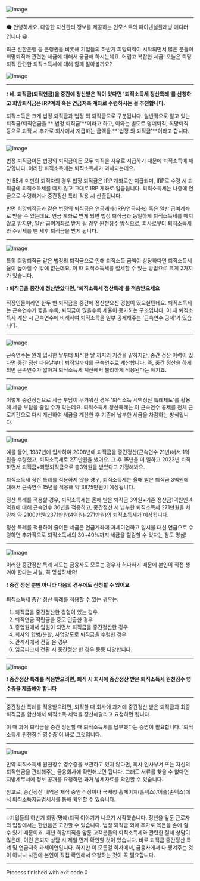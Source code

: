 ![Image](https://cdn.maily.so/ekf98qx1igp72mfrncr7brhl3wsq)

---

🗨️ 안녕하세요. 다양한 자산관리 정보를 제공하는 인모스트의 파이낸셜플래닝 에디터 입니다 😀

최근 신한은행 등 은행권을 비롯해 기업들의 하반기 희망퇴직이 시작되면서 많은 분들이 희망퇴직과 관련한 세금에 대해서 궁금해 하시는데요. 어렵고 복잡한 세금! 오늘은 희망퇴직 관련한 퇴직소득세에 대해 함께 알아볼까요?

![Image](https://cdn.maily.so/t2fb523pbdizws25r2rztoxmjgt3)

---

❗ **네. 퇴직금(퇴직연금)을 중간에 정산받은 적이 있다면 '퇴직소득세 정산특례'를 신청하고 희망퇴직금은 IRP계좌 혹은 연금저축 계좌로 수령하시는 걸 추천합니다.**

퇴직소득은 크게 법정 퇴직금과 법정 외 퇴직금으로 구분됩니다. 일반적으로 알고 있는 퇴직금/퇴직연금을 **'법정 퇴직금'**이라고 하고, 이와는 별도로 명예퇴직, 희망퇴직 등으로 퇴직 시 추가로 회사에서 지급하는 금액을 **'법정 외 퇴직금'**이라고 합니다.

---

![Image](https://cdn.maily.so/tr6pq0v151iwzgcxjd1gutjop4s1)

법정 퇴직금이든 법정외 퇴직금이든 모두 퇴직을 사유로 지급하기 때문에 퇴직소득에 해당합니다. 이러한 퇴직소득에는 퇴직소득세가 과세되는데요.

만 55세 미만의 퇴직자의 경우 법정 퇴직금은 IRP 계좌로만 지급되며, IRP로 수령 시 퇴직금에 퇴직소득세를 떼지 않고 그대로 IRP 계좌로 입금됩니다. 퇴직소득세는 나중에 연금으로 수령하거나 중간정산 특례 적용 시 산출됩니다.

반면 희망퇴직금과 같은 법정외 퇴직금은 연금계좌(IRP/연금저축) 혹은 일반 급여계좌로 받을 수 있는데요. 연금 계좌로 받게 되면 법정 퇴직금과 동일하게 퇴직소득세를 떼지 않고 받지만, 일반 급여계좌로 받게 될 경우 원천징수 방식으로, 회사로부터 퇴직소득세와 주민세를 뗀 세후 퇴직금을 받게 됩니다.

---

![Image](https://cdn.maily.so/m2mvpx5q5jmytral6yj07aopwzif)

특히 희망퇴직금 같은 법정외 퇴직금으로 인해 퇴직소득 금액이 상당하다면 퇴직소득세율이 높아질 수 밖에 없는데요. 이 때 퇴직소득세를 절세할 수 있는 방법으로 크게 2가지가 있습니다.

❗ **퇴직금을 중간에 정산받았다면, '퇴직소득세 정산특례'를 적용받으세요**

직장인들이라면 한두 번 퇴직금을 중간에 정산받으신 경험이 있으실텐데요. 퇴직소득세는 근속연수가 짧을 수록, 퇴직금이 많을수록 세율이 증가하는 구조입니다. 이 때 퇴직소득세 계산 시 근속연수에 비례하여 퇴직소득을 일부 공제해주는 '근속연수 공제'가 있습니다.

---

![Image](https://cdn.maily.so/elj65lx4kpe4fo8788fqt9b0x3p8)

근속연수는 원래 입사한 날부터 퇴직한 날 까지의 기간을 말하지만, 중간 정산 이력이 있다면 중간 정산 다음날부터 퇴직일까지를 근속연수로 계산합니다. 즉, 중간 정산을 하게 되면 근속연수가 짧아져 퇴직소득세 계산에서 불리하게 적용된다는 얘기죠.

---

![Image](https://cdn.maily.so/ec8v4hjueasluyqxknl10lihw0js)

이렇게 중간정산으로 세금 부담이 무거워진 경우 '퇴직소득 세액정산 특례제도'를 활용해 세금 부담을 줄일 수가 있는데요. 퇴직소득세 정산특례는 이 근속연수 공제를 전체 근로기간으로 다시 계산하여 세금을 계산한 후 기존에 납부한 세금을 차감하는 방식입니다.

---

![Image](https://cdn.maily.so/iouirryifz2r855im4v51q6bjh0d)

예를 들어, 1987년에 입사하여 2008년에 퇴직금을 중간정산(근속연수 21년)해서 1억원을 수령했고, 퇴직소득세로 271만원을 냈어요. 그 후 15년을 더 일하고 2023년 퇴직하면서 퇴직금+희망퇴직금으로 총3억원을 받았다고 가정해봐요.

퇴직소득세 정산 특례를 적용하지 않을 경우, 퇴직소득세는 올해 받은 퇴직금 3억원에 대해서 근속연수 15년을 적용해 약 3875만원이 예상됩니다.

정산 특례를 적용할 경우, 퇴직소득세는 올해 받은 퇴직금 3억원+기존 정산금1억원인 4억원에 대해 근속연수 36년을 적용하고, 중간정산 시 납부한 퇴직소득세 271만원을 차감해 약 2100만원(2371만원(4억원)-271만원)의 퇴직소득세가 예상됩니다.

정산 특례를 적용하여 줄어든 세금은 연금계좌에 과세이연하고 일시불 대신 연금으로 수령하면 추가적으로 퇴직소득세의 30~40%까지 세금을 절감할 수 있다는 점도 명심!

---

![Image](https://cdn.maily.so/qicbus5hncngvjov2n85qfb7u809)

이러한 중간정산 특례 제도는 금융사도 모르는 경우가 허다하기 때문에 본인이 직접 챙겨야 한다는 사실, 꼭 명심하세요!

❗ **중간 정산 뿐만 아니라 다음의 경우에도 신청할 수 있어요**

퇴직소득세 중간 정산 특례를 적용할 수 있는 경우는:
1. 퇴직금을 중간정산한 경험이 있는 경우
2. 퇴직연금 적립금을 중도 인출한 경우
3. 종업원에서 임원이 되면서 퇴직금을 중간정산한 경우
4. 회사의 합병/분할, 사업양도로 퇴직금을 수령한 경우
5. 관계사에서 전출 온 경우
6. 임금피크제 전환 시 중간정산 한 경우 등등 다양합니다.

---

![Image](https://cdn.maily.so/jbhd9q9ddibi3fbbkkps7l24h8nu)

❗ **중간정산 특례를 적용받으려면, 퇴직 시 회사에 중간정산 받은 퇴직소득세 원천징수 영수증을 제출해야 합니다**

---

중간정산 특례를 적용받으려면, 퇴직할 때 회사에 과거에 중간정산 받은 퇴직금과 최종 퇴직금을 합산해서 퇴직소득 세액을 정산해달라고 요청하면 됩니다.

이 때 과거 퇴직금을 중간 정산할 때 퇴직소득세를 납부했다는 증명이 필요합니다. '퇴직소득세 원천징수 영수증'이 바로 그것입니다.

---

![Image](https://cdn.maily.so/7rcyqzc6z7rlegdtnc0ei1vhdz60 "퇴직소득세 원천징수 영수증(출처: 국세청)")

만약 퇴직소득세 원천징수 영수증을 보관하고 있지 않다면, 회사 인사부서 또는 자신의 퇴직연금을 관리해주는 금융회사에 확인해보면 됩니다. 그래도 서류를 찾을 수 없다면 지방세무서에 정보 공개를 요청하면 과거 납세자료를 확인할 수 있습니다.

참고로, 중간정산 내역은 재직 중인 직장이나 국세청 홈페이지(홈텍스)/어플(손텍스)에서 퇴직소득지급명세서를 통해 확인할 수 있습니다.

---

💡기업들의 하반기 희망(명예)퇴직 이야기가 나오기 시작했습니다. 정년을 앞둔 근로자의 입장에서는 한번쯤은 고민할 수 있습니다. 법정 퇴직금 외에 추가로 목돈을 손에 쥘 수 있기 때문이죠. 매년 희망퇴직을 앞둔 고객분들의 퇴직소득세와 관련한 절세 상담이 많은데, 이런 은퇴자 상담 시 제일 먼저 확인할 것이 있습니다. 바로 퇴직금 중간정산 특례 및 연금저축 과세이연입니다. 하지만 이 모든걸 회사에서, 금융사에서 다 챙겨주는 것이 아니니 사전에 본인이 직접 확인해서 요청하는 것이 꼭 필요합니다.

---

Process finished with exit code 0